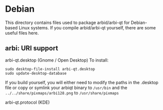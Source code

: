 
Debian
====================
This directory contains files used to package arbid/arbi-qt
for Debian-based Linux systems. If you compile arbid/arbi-qt yourself, there are some useful files here.

## arbi: URI support ##


arbi-qt.desktop  (Gnome / Open Desktop)
To install:

	sudo desktop-file-install arbi-qt.desktop
	sudo update-desktop-database

If you build yourself, you will either need to modify the paths in
the .desktop file or copy or symlink your arbiqt binary to `/usr/bin`
and the `../../share/pixmaps/arbi128.png` to `/usr/share/pixmaps`

arbi-qt.protocol (KDE)

